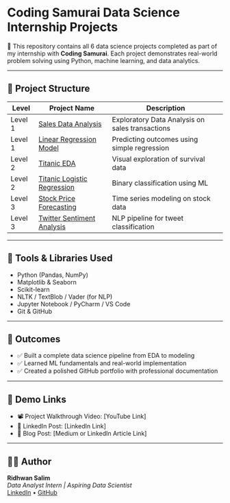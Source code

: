 # Coding Samurai Data Science Internship Projects

🚀 This repository contains all 6 data science projects completed as part of my internship with **Coding Samurai**. Each project demonstrates real-world problem solving using Python, machine learning, and data analytics.

---

## 📁 Project Structure

| Level | Project Name | Description |
|-------|--------------|-------------|
| Level 1 | [Sales Data Analysis](./Level1/Project1_Superstore_Sales_Analysis/) | Exploratory Data Analysis on sales transactions |
| Level 1 | [Linear Regression Model](./Level1/Project2_Linear_Regression/) | Predicting outcomes using simple regression |
| Level 2 | [Titanic EDA](./Level2/Project3_Titanic_Classification/) | Visual exploration of survival data |
| Level 2 | [Titanic Logistic Regression](./Level2/Project4_Logistic_Titanic/) | Binary classification using ML |
| Level 3 | [Stock Price Forecasting](./Level3/Project5_TimeSeries_Stocks/) | Time series modeling on stock data |
| Level 3 | [Twitter Sentiment Analysis](./Level3/Project6_Sentiment_Tweets/) | NLP pipeline for tweet classification |

---

## 💼 Tools & Libraries Used

- Python (Pandas, NumPy)
- Matplotlib & Seaborn
- Scikit-learn
- NLTK / TextBlob / Vader (for NLP)
- Jupyter Notebook / PyCharm / VS Code
- Git & GitHub

---

## 🎯 Outcomes

- ✅ Built a complete data science pipeline from EDA to modeling
- ✅ Learned ML fundamentals and real-world implementation
- ✅ Created a polished GitHub portfolio with professional documentation

---

## 🔗 Demo Links

- 📽️ Project Walkthrough Video: [YouTube Link]
- 🔗 LinkedIn Post: [LinkedIn Link]
- 🧠 Blog Post: [Medium or LinkedIn Article Link]

---

## 👨‍💻 Author

**Ridhwan Salim**  
_Data Analyst Intern | Aspiring Data Scientist_  
[LinkedIn](https://www.linkedin.com/in/ridhwan-s) • [GitHub](https://github.com/ridhwansalim)
